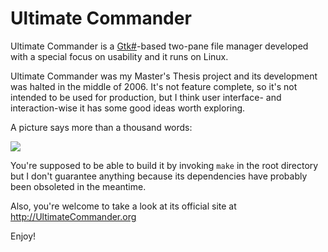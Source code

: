 Ultimate Commander
==================

Ultimate Commander is a [Gtk#](http://www.mono-project.com/GtkSharp)-based two-pane file manager developed with a special focus on usability and it runs on Linux.

Ultimate Commander was my Master's Thesis project and its development was halted in the middle of 2006. It's not feature complete, so it's not intended to be used for production, but I think user interface- and interaction-wise it has some good ideas worth exploring.

A picture says more than a thousand words:

![](https://raw.github.com/mondalaci/ultimate-commander/master/misc/screenshot.png)

You're supposed to be able to build it by invoking `make` in the root directory but I don't guarantee anything because its dependencies have probably been obsoleted in the meantime.

Also, you're welcome to take a look at its official site at http://UltimateCommander.org

Enjoy!
